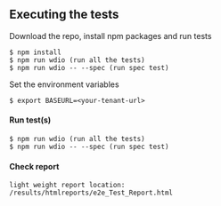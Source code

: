 ## Executing the tests

Download the repo, install npm packages and run tests
```console
$ npm install
$ npm run wdio (run all the tests)
$ npm run wdio -- --spec (run spec test)
```

Set the environment variables
```console
$ export BASEURL=<your-tenant-url>
```

#### Run test(s)
```console
$ npm run wdio (run all the tests)
$ npm run wdio -- --spec (run spec test)
```
#### Check report
```console
light weight report location: /results/htmlreports/e2e_Test_Report.html
```